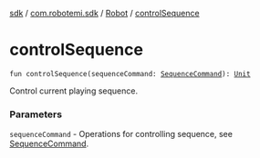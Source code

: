 [sdk](../../index.md) / [com.robotemi.sdk](../index.md) / [Robot](index.md) / [controlSequence](./control-sequence.md)

# controlSequence

`fun controlSequence(sequenceCommand: `[`SequenceCommand`](../../com.robotemi.sdk.constants/-sequence-command/index.md)`): `[`Unit`](https://kotlinlang.org/api/latest/jvm/stdlib/kotlin/-unit/index.html)

Control current playing sequence.

### Parameters

`sequenceCommand` - Operations for controlling sequence, see [SequenceCommand](../../com.robotemi.sdk.constants/-sequence-command/index.md).